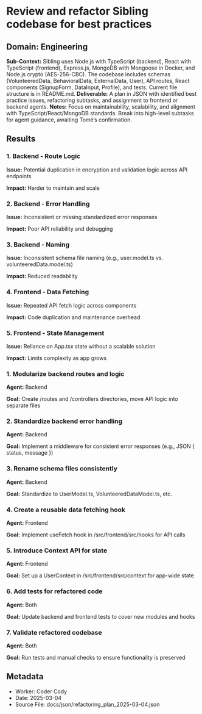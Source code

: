 # Review and refactor Sibling codebase for best practices

## Domain: Engineering
**Sub-Context:** Sibling uses Node.js with TypeScript (backend), React with TypeScript (frontend), Express.js, MongoDB with Mongoose in Docker, and Node.js crypto (AES-256-CBC). The codebase includes schemas (VolunteeredData, BehavioralData, ExternalData, User), API routes, React components (SignupForm, DataInput, Profile), and tests. Current file structure is in README.md.
**Deliverable:** A plan in JSON with identified best practice issues, refactoring subtasks, and assignment to frontend or backend agents.
**Notes:** Focus on maintainability, scalability, and alignment with TypeScript/React/MongoDB standards. Break into high-level subtasks for agent guidance, awaiting Tomé’s confirmation.

## Results

### 1. Backend - Route Logic

**Issue:** Potential duplication in encryption and validation logic across API endpoints

**Impact:** Harder to maintain and scale

### 2. Backend - Error Handling

**Issue:** Inconsistent or missing standardized error responses

**Impact:** Poor API reliability and debugging

### 3. Backend - Naming

**Issue:** Inconsistent schema file naming (e.g., user.model.ts vs. volunteeredData.model.ts)

**Impact:** Reduced readability

### 4. Frontend - Data Fetching

**Issue:** Repeated API fetch logic across components

**Impact:** Code duplication and maintenance overhead

### 5. Frontend - State Management

**Issue:** Reliance on App.tsx state without a scalable solution

**Impact:** Limits complexity as app grows

### 1. Modularize backend routes and logic

**Agent:** Backend

**Goal:** Create /routes and /controllers directories, move API logic into separate files

### 2. Standardize backend error handling

**Agent:** Backend

**Goal:** Implement a middleware for consistent error responses (e.g., JSON { status, message })

### 3. Rename schema files consistently

**Agent:** Backend

**Goal:** Standardize to UserModel.ts, VolunteeredDataModel.ts, etc.

### 4. Create a reusable data fetching hook

**Agent:** Frontend

**Goal:** Implement useFetch hook in /src/frontend/src/hooks for API calls

### 5. Introduce Context API for state

**Agent:** Frontend

**Goal:** Set up a UserContext in /src/frontend/src/context for app-wide state

### 6. Add tests for refactored code

**Agent:** Both

**Goal:** Update backend and frontend tests to cover new modules and hooks

### 7. Validate refactored codebase

**Agent:** Both

**Goal:** Run tests and manual checks to ensure functionality is preserved


## Metadata
- Worker: Coder Cody
- Date: 2025-03-04
- Source File: docs/json/refactoring_plan_2025-03-04.json
